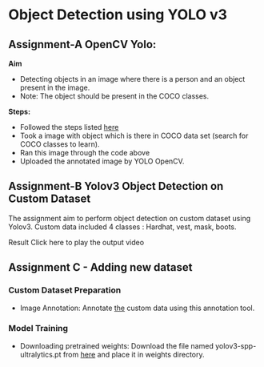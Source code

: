 # Object Detection using YOLO v3

## Assignment-A OpenCV Yolo:

**Aim**
- Detecting objects in an image where there is a person and an object present in the image.
- Note: The object should be present in the COCO classes.

**Steps:**
- Followed the steps listed [here](https://pysource.com/2019/06/27/yolo-object-detection-using-opencv-with-python/)
- Took a image with object which is there in COCO data set (search for COCO classes to learn).
- Ran this image through the code above
- Uploaded the annotated image by YOLO OpenCV.

## Assignment-B Yolov3 Object Detection on Custom Dataset

The assignment aim to perform object detection on custom dataset using Yolov3. Custom data included 4 classes : Hardhat, vest, mask, boots.

Result
Click here to play the output video

## Assignment C - Adding new dataset

### Custom Dataset Preparation

- Image Annotation:  Annotate [the](https://github.com/miki998/YoloV3_Annotation_Tool) custom data using this annotation tool.

### Model Training

- Downloading pretrained weights: Download the file named yolov3-spp-ultralytics.pt from [here](https://drive.google.com/open?id=1LezFG5g3BCW6iYaV89B2i64cqEUZD7e0) and place it in weights directory.
